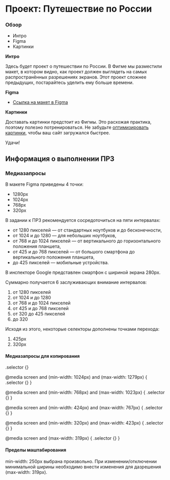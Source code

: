 # Проект: Путешествие по России

### Обзор
* Интро
* Figma
* Картинки

**Интро**

Здесь будет проект о путешествии по России.
В Фигме мы разместили макет, в котором видно, как проект должен выглядеть на самых распространённых разрешениях экранов.
Этот проект сложнее предыдущих, постарайтесь уделить ему больше времени.

**Figma**

* [Ссылка на макет в Figma](https://www.figma.com/file/5S2WSbEFL6awjVWJ0NWL8Q/Sprint-3_-Russia-_-desktop-mobile?node-id=28503%3A0)

**Картинки**

Доставать картинки предстоит из Фигмы. Это расхожая практика, поэтому полезно потренироваться.
Не забудьте [оптимизировать картинки](https://tinypng.com/), чтобы ваш сайт загружался быстрее.

Удачи!

## Информация о выполнении ПР3

### Медиазапросы

В макете Figma приведены 4 точки:
* 1280px
* 1024px
* 768px
* 320px

В задании к ПР3 рекомендуется сосредоточиться на пяти интервалах:
* от 1280 пикселей — от стандартных ноутбуков и до бесконечности,
* от 1024 и до 1280 — для небольших ноутбуков,
* от 768 и до 1024 пикселей — от вертикального до горизонтального положения планшета,
* от 425 и до 768 пикселей — от большого смартфона до вертикального положения планшета,
* до 425 пикселей — мобильные устройства.

В инспекторе Google представлен смартфон с шириной экрана 280px.

Суммарно получается 6 заслуживающих внимание интервалов: 
 1. от 1280 пикселей  
 2. от 1024 и до 1280  
 3. от 768 и до 1024 пикселей  
 4. от 425 и до 768 пикселей 
 5. от 320 до 425 пикселей 
 6. до 320

Исходя из этого, некоторые селекторы дополнены точками перехода:
 1. 425px 
 2. 320px

#### Медиазапросы для копирования

.selector {}

@media screen and (min-width: 1024px) and (max-width: 1279px) {
    .selector {}
}

@media screen and (min-width: 768px) and (max-width: 1023px) {
    .selector {}
}

@media screen and (min-width: 424px) and (max-width: 767px) {
    .selector {}
}

@media screen and (min-width: 320px) and (max-width: 423px) {
    .selector {}
}

@media screen and (max-width: 319px) {
    .selector {}
}


#### Пределы маштабирования 

min-width: 250px выбрана произвольно. 
При изменении/отключении минимальной ширины необходимо внести изменения для дазрешения (max-width: 319px).

